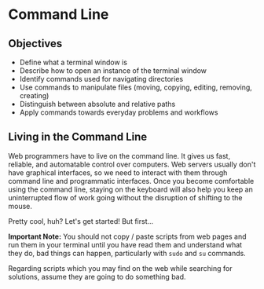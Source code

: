 # Command Line

## Objectives

* Define what a terminal window is
* Describe how to open an instance of the terminal window
* Identify commands used for navigating directories
* Use commands to manipulate files (moving, copying, editing, removing, creating)
* Distinguish between absolute and relative paths
* Apply commands towards everyday problems and workflows

## Living in the Command Line
Web programmers have to live on the command line. It gives us fast, reliable, and automatable control over computers. Web servers usually don't have graphical interfaces, so we need to interact with them through command line and programmatic interfaces.  Once you become comfortable using the command line, staying on the keyboard will also help you keep an uninterrupted flow of work going without the disruption of shifting to the mouse.

Pretty cool, huh? Let's get started! But first...

**Important Note:** You should not copy / paste scripts from web pages and run them in your terminal until you have read them and understand what they do, bad things can happen, particularly with `sudo` and `su` commands.

Regarding scripts which you may find on the web while searching for solutions, assume they are going to do something bad.

